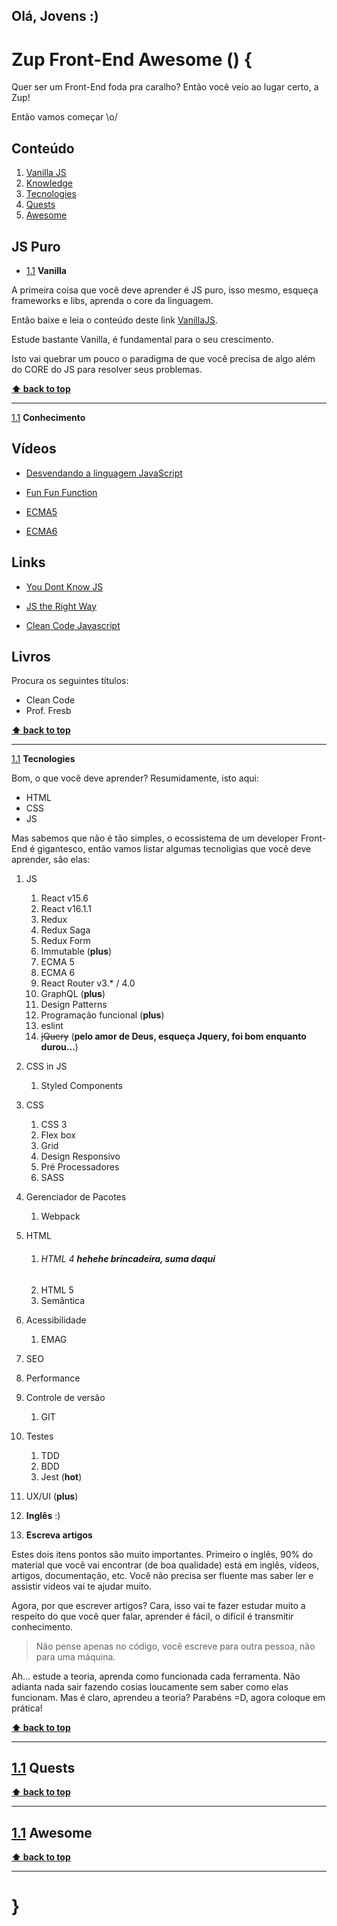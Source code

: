 ## Olá, Jovens :)

# Zup Front-End Awesome () {

Quer ser um Front-End foda pra caralho? Então você veio ao lugar certo, a Zup!

Então vamos começar \o/

## Conteúdo
  1. [Vanilla JS](#VanillaJS)
  1. [Knowledge](#Knowledge)
  1. [Tecnologies](#Tecnologies)
  1. [Quests](#Quests)
  1. [Awesome](#Awesome)


## JS Puro

- [1.1](#VanillaJS) **Vanilla**

A primeira coisa que você deve aprender é JS puro, isso mesmo, esqueça frameworks e libs, aprenda o core da linguagem.

Então baixe e leia o conteúdo deste link [VanillaJS](http://vanilla-js.com/).

Estude bastante Vanilla, é fundamental para o seu crescimento.

Isto vai quebrar um pouco o paradigma de que você precisa de algo além do CORE do JS para resolver seus problemas.

**[⬆ back to top](#VanillaJS)**
___



[1.1](#Knowledge) **Conhecimento**

**Vídeos**
---


- [Desvendando a linguagem JavaScript](https://www.youtube.com/playlist?list=PLQCmSnNFVYnT1-oeDOSBnt164802rkegc)

- [Fun Fun Function](https://www.youtube.com/channel/UCO1cgjhGzsSYb1rsB4bFe4Q)

- [ECMA5](https://www.youtube.com/watch?v=2ReBFs-lJF4&list=PLIGDNOJWiL1-95iqCJEBsePzpMed9D3f3)

- [ECMA6](https://www.youtube.com/watch?v=vcoMWWVZS7c&list=PLDm7BSK-M5Yk30T65F5yeuCcStOQBPKq2)

**Links**
---

- [You Dont Know JS](https://github.com/cezaraugusto/You-Dont-Know-JS)

- [JS the Right Way](http://jstherightway.org/pt-br/)

- [Clean Code Javascript](https://github.com/felipe-augusto/clean-code-javascript)


**Livros**
---

Procura os seguintes títulos:

* Clean Code
* Prof. Fresb




 **[⬆ back to top](#Knowledge)**
___

[1.1](#Tecnologies) **Tecnologies**

Bom, o que você deve aprender? Resumidamente, isto aqui:

* HTML
* CSS
* JS

Mas sabemos que não é tão simples, o ecossistema de um developer Front-End é gigantesco, então vamos listar algumas tecnoligias que você deve aprender, são elas:

1. JS
   1. React v15.6
   1. React v16.1.1
   1. Redux
   1. Redux Saga
   1. Redux Form
   1. Immutable (**plus**)
   1. ECMA 5
   1. ECMA 6
   1. React Router v3.* / 4.0
   1. GraphQL (**plus**)
   1. Design Patterns
   1. Programação funcional (**plus**)
   1. eslint
   1. ~~jQuery~~ (**pelo amor de Deus, esqueça Jquery, foi bom enquanto durou...**)
1. CSS in JS
   1. Styled Components
1. CSS
   1. CSS 3
   1. Flex box
   1. Grid
   1. Design Responsivo
   1. Pré Processadores
   1. SASS
1. Gerenciador de Pacotes
   1. Webpack
1. HTML
   1. ###### HTML 4 **_hehehe brincadeira, suma daqui_**
   1. HTML 5
   1. Semântica
1. Acessibilidade
   1. EMAG
1. SEO
1. Performance
1. Controle de versão
   1. GIT
1. Testes
   1. TDD
   1. BDD
   1. Jest (**hot**)
1. UX/UI (**plus**)

1. **Inglês** :)
1. **Escreva artigos**

Estes dois itens pontos são muito importantes. Primeiro o inglês, 90% do material que você vai encontrar (de boa qualidade) está em inglês, vídeos, artigos, documentação, etc. Você não precisa ser fluente mas saber ler e assistir vídeos vai te ajudar muito.

Agora, por que escrever artigos? Cara, isso vai te fazer estudar muito a respeito do que você quer falar, aprender é fácil, o difícil é transmitir conhecimento.

> Não pense apenas no código, você escreve para outra pessoa, não para uma máquina.


Ah... estude a teoria, aprenda como funcionada cada ferramenta. Não adianta nada sair fazendo cosias loucamente sem saber como elas funcionam. Mas é claro, aprendeu a teoria? Parabéns =D, agora coloque em prática!


**[⬆ back to top](#Tecnologies)**
___


[1.1](#Quests) **Quests**
---


**[⬆ back to top](#Quests)**
___

[1.1](#Awesome) **Awesome**
---

**[⬆ back to top](#Awesome)**
___


# }